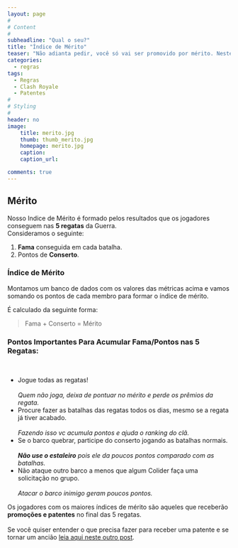 ```yaml
---
layout: page
#
# Content
#
subheadline: "Qual o seu?"
title: "Índice de Mérito"
teaser: "Não adianta pedir, você só vai ser promovido por mérito. Neste post vamos explicar como funcionam as avaliações dos jogadores dentro do Pr0Gamers. Você precisa entender nosso índice de mérito!"
categories:
  - regras
tags:
  - Regras
  - Clash Royale
  - Patentes
#
# Styling
#
header: no
image:
    title: merito.jpg
    thumb: thumb_merito.jpg
    homepage: merito.jpg
    caption: 
    caption_url: 

comments: true    
---
```


## Mérito

Nosso Indice de Mérito é formado pelos resultados que os jogadores conseguem nas <strong>5 regatas</strong> da Guerra.<br>
Consideramos o seguinte:
<ol> 
  <li> <strong>Fama</strong> conseguida em cada batalha.</li>
  <li> Pontos de <strong>Conserto</strong>.</li>
</ol> 


### Índice de Mérito
Montamos um banco de dados com os valores das métricas acima e vamos somando os pontos de cada membro para formar o índice de mérito. 

É calculado da seguinte forma: <br>

> <span align="center" class="teaser">Fama + Conserto = Mérito</span>

### Pontos Importantes Para Acumular Fama/Pontos nas 5 Regatas:
<br>
<ul>
  <li>Jogue todas as regatas!</li><br>
  <em>Quem não joga, deixa de pontuar no mérito e perde os prêmios da regata.</em>
  <li>Procure fazer as batalhas das regatas todos os dias, mesmo se a regata já tiver acabado.</li><br>
  <em>Fazendo isso vc acumula pontos e ajuda o ranking do clã.</em>
  <li>Se o barco quebrar, participe do conserto jogando as batalhas normais.</li><br>
  <em><strong>Não use o estaleiro</strong> pois ele da poucos pontos comparado com as batalhas.</em>
  <li>Não ataque outro barco a menos que algum Colider faça uma solicitação no grupo.</li><br>
  <em>Atacar o barco inimigo geram poucos pontos.</em>
</ul>

Os jogadores com os maiores índices de mérito são aqueles que receberão <strong>promoções e patentes</strong> no final das 5 regatas. <br><br>
Se você quiser entender o que precisa fazer para receber uma patente e se tornar um ancião <a href="{{ site.url }}{{ site.baseurl }}/regras/como_ser_anciao" target="_blank">leia aqui neste outro post</a>.
